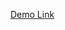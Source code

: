 <a href="https://mayijun1203.github.io/NANSHAGH/light.html#17/22.880252/113.468486" target="_blank"> Demo Link </a>
